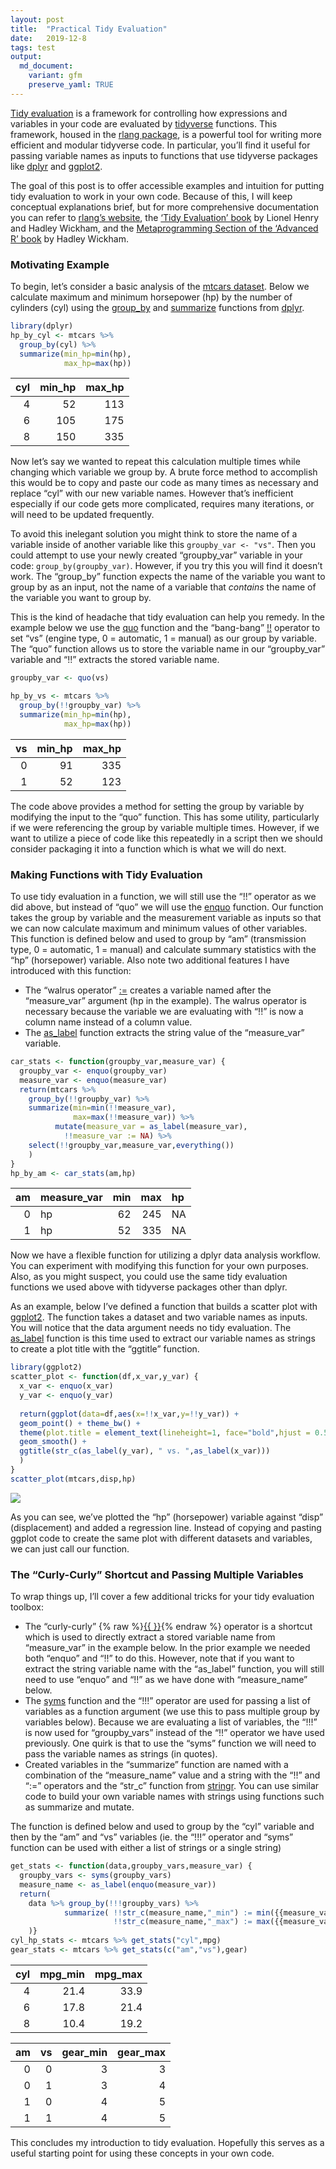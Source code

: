 ```yaml
---
layout: post
title:  "Practical Tidy Evaluation"
date:   2019-12-8
tags: test
output: 
  md_document:
    variant: gfm
    preserve_yaml: TRUE
---
```


[Tidy evaluation](https://tidyeval.tidyverse.org/) is a framework for
controlling how expressions and variables in your code are evaluated by
[tidyverse](https://www.tidyverse.org/) functions. This framework,
housed in the [rlang package](https://rlang.r-lib.org), is a powerful
tool for writing more efficient and modular tidyverse code. In
particular, you’ll find it useful for passing variable names as inputs
to functions that use tidyverse packages like
[dplyr](https://dplyr.tidyverse.org/) and
[ggplot2](https://ggplot2.tidyverse.org/).

The goal of this post is to offer accessible examples and intuition for
putting tidy evaluation to work in your own code. Because of this, I
will keep conceptual explanations brief, but for more comprehensive
documentation you can refer to [rlang’s
website](https://rlang.r-lib.org/reference/), the [‘Tidy Evaluation’
book](https://tidyeval.tidyverse.org/) by Lionel Henry and Hadley
Wickham, and the [Metaprogramming Section of the ‘Advanced R’
book](https://adv-r.hadley.nz/metaprogramming.html) by Hadley Wickham.

### Motivating Example

To begin, let’s consider a basic analysis of the [mtcars
dataset](https://stat.ethz.ch/R-manual/R-devel/library/datasets/html/mtcars.html).
Below we calculate maximum and minimum horsepower (hp) by the number of
cylinders (cyl) using the
[group\_by](https://dplyr.tidyverse.org/reference/group_by.html) and
[summarize](https://dplyr.tidyverse.org/reference/summarise.html)
functions from [dplyr](https://dplyr.tidyverse.org/).

``` r
library(dplyr)
hp_by_cyl <- mtcars %>% 
  group_by(cyl) %>%
  summarize(min_hp=min(hp),
            max_hp=max(hp))
```

| cyl | min\_hp | max\_hp |
| --: | ------: | ------: |
|   4 |      52 |     113 |
|   6 |     105 |     175 |
|   8 |     150 |     335 |

Now let’s say we wanted to repeat this calculation multiple times while
changing which variable we group by. A brute force method to accomplish
this would be to copy and paste our code as many times as necessary and
replace “cyl” with our new variable names. However that’s inefficient
especially if our code gets more complicated, requires many iterations,
or will need to be updated frequently.

To avoid this inelegant solution you might think to store the name of a
variable inside of another variable like this `groupby_var <- "vs"`.
Then you could attempt to use your newly created “groupby\_var” variable
in your code: `group_by(groupby_var)`. However, if you try this you will
find it doesn’t work. The “group\_by” function expects the name of the
variable you want to group by as an input, not the name of a variable
that *contains* the name of the variable you want to group by.

This is the kind of headache that tidy evaluation can help you remedy.
In the example below we use the
[quo](https://rlang.r-lib.org/reference/quotation.html) function and the
“bang-bang” [\!\!](https://rlang.r-lib.org/reference/nse-force.html)
operator to set “vs” (engine type, 0 = automatic, 1 = manual) as our
group by variable. The “quo” function allows us to store the variable
name in our “groupby\_var” variable and “\!\!” extracts the stored
variable name.

``` r
groupby_var <- quo(vs)

hp_by_vs <- mtcars %>% 
  group_by(!!groupby_var) %>%
  summarize(min_hp=min(hp),
            max_hp=max(hp))
```

| vs | min\_hp | max\_hp |
| -: | ------: | ------: |
|  0 |      91 |     335 |
|  1 |      52 |     123 |

The code above provides a method for setting the group by variable by
modifying the input to the “quo” function. This has some utility,
particularly if we were referencing the group by variable multiple
times. However, if we want to utilize a piece of code like this
repeatedly in a script then we should consider packaging it into a
function which is what we will do next.

### Making Functions with Tidy Evaluation

To use tidy evaluation in a function, we will still use the “\!\!”
operator as we did above, but instead of “quo” we will use the
[enquo](https://rlang.r-lib.org/reference/nse-defuse.html) function. Our
function takes the group by variable and the measurement variable as
inputs so that we can now calculate maximum and minimum values of other
variables. This function is defined below and used to group by “am”
(transmission type, 0 = automatic, 1 = manual) and calculate summary
statistics with the “hp” (horsepower) variable. Also note two additional
features I have introduced with this function:

  - The “walrus operator”
    [:=](https://rlang.r-lib.org/reference/quasiquotation.html#forcing-names)
    creates a variable named after the “measure\_var” argument (hp in
    the example). The walrus operator is necessary because the variable
    we are evaluating with “\!\!” is now a column name instead of a
    column value.
  - The [as\_label](https://rlang.r-lib.org/reference/as_label.html)
    function extracts the string value of the “measure\_var” variable.

<!-- end list -->

``` r
car_stats <- function(groupby_var,measure_var) {
  groupby_var <- enquo(groupby_var)
  measure_var <- enquo(measure_var)
  return(mtcars %>% 
    group_by(!!groupby_var) %>%
    summarize(min=min(!!measure_var),
              max=max(!!measure_var)) %>%
          mutate(measure_var = as_label(measure_var),
            !!measure_var := NA) %>%
    select(!!groupby_var,measure_var,everything())
    )
}
hp_by_am <- car_stats(am,hp)
```

| am | measure\_var | min | max | hp |
| -: | :----------- | --: | --: | :- |
|  0 | hp           |  62 | 245 | NA |
|  1 | hp           |  52 | 335 | NA |

Now we have a flexible function for utilizing a dplyr data analysis
workflow. You can experiment with modifying this function for your own
purposes. Also, as you might suspect, you could use the same tidy
evaluation functions we used above with tidyverse packages other than
dplyr.

As an example, below I’ve defined a function that builds a scatter plot
with [ggplot2](https://ggplot2.tidyverse.org/). The function takes a
dataset and two variable names as inputs. You will notice that the data
argument needs no tidy evaluation. The
[as\_label](https://rlang.r-lib.org/reference/as_label.html) function is
this time used to extract our variable names as strings to create a plot
title with the “ggtitle” function.

``` r
library(ggplot2)
scatter_plot <- function(df,x_var,y_var) {
  x_var <- enquo(x_var)
  y_var <- enquo(y_var)
  
  return(ggplot(data=df,aes(x=!!x_var,y=!!y_var)) + 
  geom_point() + theme_bw() + 
  theme(plot.title = element_text(lineheight=1, face="bold",hjust = 0.5)) +
  geom_smooth() +
  ggtitle(str_c(as_label(y_var), " vs. ",as_label(x_var)))
  )
}
scatter_plot(mtcars,disp,hp)
```

![](/rmd_images/2019-12-8-practical-tidy-evaluation/unnamed-chunk-7-1.png)<!-- -->

As you can see, we’ve plotted the “hp” (horsepower) variable against
“disp” (displacement) and added a regression line. Instead of copying
and pasting ggplot code to create the same plot with different datasets
and variables, we can just call our function.

### The “Curly-Curly” Shortcut and Passing Multiple Variables

To wrap things up, I’ll cover a few additional tricks for your tidy
evaluation toolbox:

  - The “curly-curly” {% raw %}[{{
    }}](https://www.tidyverse.org/blog/2019/06/rlang-0-4-0/){% endraw %}
    operator is a shortcut which is used to directly extract a stored
    variable name from “measure\_var” in the example below. In the prior
    example we needed both “enquo” and “\!\!” to do this. However, note
    that if you want to extract the string variable name with the
    “as\_label” function, you will still need to use “enquo” and
    “\!\!” as we have done with “measure\_name” below.
  - The [syms](https://rlang.r-lib.org/reference/sym.html) function and
    the “\!\!\!” operator are used for passing a list of variables as a
    function argument (we use this to pass multiple group by variables
    below). Because we are evaluating a list of variables, the “\!\!\!”
    is now used for “groupby\_vars” instead of the “\!\!” operator we
    have used previously. One quirk is that to use the “syms” function
    we will need to pass the variable names as strings (in quotes).
  - Created variables in the “summarize” function are named with a
    combination of the “measure\_name” value and a string with the
    “\!\!” and “:=” operators and the “str\_c” function from
    [stringr](https://stringr.tidyverse.org/). You can use similar code
    to build your own variable names with strings using functions such
    as summarize and mutate.

The function is defined below and used to group by the “cyl” variable
and then by the “am” and “vs” variables (ie. the “\!\!\!” operator and
“syms” function can be used with either a list of strings or a single
string)

``` r
get_stats <- function(data,groupby_vars,measure_var) {
  groupby_vars <- syms(groupby_vars)
  measure_name <- as_label(enquo(measure_var))
  return( 
    data %>% group_by(!!!groupby_vars) %>%
            summarize( !!str_c(measure_name,"_min") := min({{measure_var}}),
                       !!str_c(measure_name,"_max") := max({{measure_var}}))
    )}
cyl_hp_stats <- mtcars %>% get_stats("cyl",mpg)
gear_stats <- mtcars %>% get_stats(c("am","vs"),gear)
```

| cyl | mpg\_min | mpg\_max |
| --: | -------: | -------: |
|   4 |     21.4 |     33.9 |
|   6 |     17.8 |     21.4 |
|   8 |     10.4 |     19.2 |

| am | vs | gear\_min | gear\_max |
| -: | -: | --------: | --------: |
|  0 |  0 |         3 |         3 |
|  0 |  1 |         3 |         4 |
|  1 |  0 |         4 |         5 |
|  1 |  1 |         4 |         5 |

This concludes my introduction to tidy evaluation. Hopefully this serves
as a useful starting point for using these concepts in your own code.
